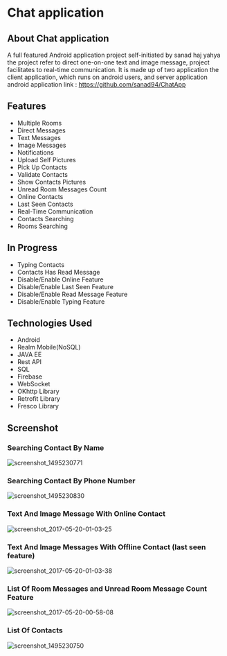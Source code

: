 # Chat application


## About Chat application
A full featured Android application project self-initiated by sanad haj yahya  the project refer to direct one-on-one text and image message, project facilitates to real-time communication.
It is made up of two application the client application, which runs on android users, and server application<br />
android application link : https://github.com/sanad94/ChatApp

## Features
* Multiple Rooms
* Direct Messages
* Text Messages
* Image Messages
* Notifications
* Upload Self Pictures
* Pick Up Contacts
* Validate Contacts
* Show Contacts Pictures
* Unread Room Messages Count
* Online Contacts
* Last Seen Contacts
* Real-Time Communication
* Contacts Searching
* Rooms Searching 
## In Progress 
* Typing Contacts 
* Contacts Has Read Message 
* Disable/Enable Online Feature
* Disable/Enable Last Seen Feature
* Disable/Enable Read Message Feature
* Disable/Enable Typing Feature
## Technologies Used 
* Android 
* Realm Mobile(NoSQL)
* JAVA EE
* Rest API
* SQL
* Firebase
* WebSocket
* OKhttp Library
* Retrofit Library
* Fresco Library
## Screenshot
### Searching Contact By Name <br />
![screenshot_1495230771](https://cloud.githubusercontent.com/assets/24606318/26268620/d1e0d522-3cf8-11e7-8592-56b134cf00d4.png) <br />
### Searching Contact By Phone Number <br />
![screenshot_1495230830](https://cloud.githubusercontent.com/assets/24606318/26268619/d1de663e-3cf8-11e7-9e48-f0d539b89c47.png) <br />
### Text And Image Message With Online Contact <br />
![screenshot_2017-05-20-01-03-25](https://cloud.githubusercontent.com/assets/24606318/26268621/d1e7227e-3cf8-11e7-95f8-888dc4bfbaa6.png)<br />
### Text And Image Messages With Offline Contact (last seen feature) <br />
![screenshot_2017-05-20-01-03-38](https://cloud.githubusercontent.com/assets/24606318/26268623/d1e90c7e-3cf8-11e7-8405-4dc408bc5c16.png)<br />
### List Of Room Messages and Unread Room Message Count Feature
![screenshot_2017-05-20-00-58-08](https://cloud.githubusercontent.com/assets/24606318/26268622/d1e71702-3cf8-11e7-8804-926db9d40b36.png)<br />
### List Of Contacts
![screenshot_1495230750](https://cloud.githubusercontent.com/assets/24606318/26268618/d1dcf6c8-3cf8-11e7-88fa-8c942d513783.png)<br />







